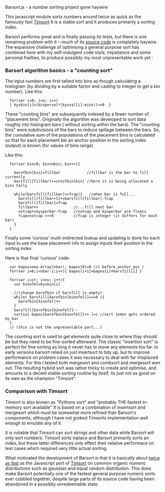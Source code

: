 Barsort.js - a number sorting project gone haywire

This javascript module sorts numbers around twice as quick as the famously fast [Timsort](https://en.wikipedia.org/wiki/Timsort) It is a stable sort and it produces primarily a sorting index. 

Barsort performs great and is finally passing its tests, but there is one remaining problem with it --much of its [source code](https://github.com/strainer/barsort/blob/173ae3fe7c81ecf14d5dd525a320c8bc5d941b1b/barsort.js) is completely haywire. The expansive challenge of optimising a general purpose sort has combined here with my self-indulgent code style, impatience and some personal frailties, to produce possibily my most unpresentable work yet :

### Barsort algorithm basics - a "counting sort"

The input numbers are first tallied into bins as though calculating a histogram (by dividing by a suitable factor and casting to integer to get a bin number). Like this:
```
  for(var i=0; i<e; i++) 
  { kysbin[i]=(binperval*(kysval[i]-minv))>>0  } 
```
These "counting bins" are subsequently indexed by a fewer number of "placement bins". Originally the algorithm was developed to sort data roughly into histogram bars ( without sorting *within* the bars). The "counting bins" were subdivisions of the bars to reduce spillage between the bars. So, the cumulative sum of the populations of the placement bins is calculated so that for each placement bin an anchor position in the sorting index (output) is known (for values of bins range).

Like this:
```
  for(var bin=0; bin<nbin; bin++){
    
    barofbin[bin]=fillbar            //fillbar is the bar to fill currently
    barsfill[fillbar]+=cntofbin[bin] //here it is being allocated a bins tally 

    while(barsfill[fillbar]>=fcap){   //when bar is full... 
      barsfill[fillbar+1]+=barsfill[fillbar]-fcap
      barsfill[fillbar]=fcap
      fillbar++                //...fill next bar
      nxtcap+=kysperbar-fcap   //nxtcap and kysperbar are floats
      fcap=nxtcap >>>0         //fcap is integer (it differs for each bar)
    }
  } 
```

Finally some 'curious' multi-indirected lookup and updating is done for each input to use the base placement info to assign inputs their position in the sorting index.

Here is that final 'curious' code: 
```
  var bapos=new Array(nbar); bapos[0]=0 //( before_anchor_pos )
  for(var i=0;i<nbar-1;i++){ bapos[i+1]=bapos[i]+barsfill[i] }

  for(var i=st; i<ov; i++){
    var binofel=kysbin[i] 
    
    //(change barofbin if barsfill is empty)
    while( barsfill[barofbin[binofel]]===0 ){ 
      barofbin[binofel]++ 
    }
    barsfill[barofbin[binofel]]--          
    sortix[ bapos[barofbin[binofel]]++ ]=i //sort index gets ordered by bar
  }
  // (this is not the unpresentable part...)
```

The counting sort is used to get elements quite close to where thay should be but they need to be fine-sorted afterward. The classic "insertion sort" is perfect for fine sorting as long it never has to move any elements too far. In early versions barsort relied on just insertsort to tidy up, but to improve performance on problem cases it was necessary to deal with far misplaced elements. For this I tested both mergesort and combsort and mergesort won out. The resulting hybrid sort was rather tricky to create and optimise, and amounts to a decent stable sorting routine by itself, its just not as good on its own as the champion "Timsort".

### Comparison with Timsort

Timsort is also known as "Pythons sort" and "probably THE fastest in-memory sort available" It is based on a combination of insertsort and mergesort which must be somewhat more refined than Barsort's components, although I have not groked Timsorts implementation well enough to emulate any of it.

It is notable that Timsort can sort strings and other data while Barsort will only sort numbers. Timsort sorts inplace and Barsort primarily sorts an index, but these latter differences only effect their relative performace on test cases which required very little actual sorting.

What motivated the development of Barsort is that it is basically about [twice as fast](test_sort.log) as the Javascript port of [Timsort](https://github.com/mziccard/node-timsort) on common organic numeric distributions such as gaussian and equal random distribution. This does make Barsort potentially one of the fastest general purpose numeric sorts ever cobbled together, despite large parts of its source code having been abandoned in a possibily unredeemable state. 
